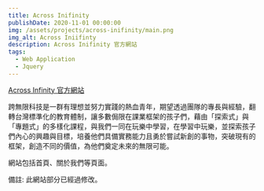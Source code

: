 ```yaml
---
title: Across Inifinity
publishDate: 2020-11-01 00:00:00
img: /assets/projects/across-inifinity/main.png
img_alt: Across Iniifinty
description: Across Inifinity 官方網站
tags: 
  - Web Application
  - Jquery
---
```


<a href="http://www.acrossinfinity.url.tw/" target="_blank">Across Infinity 官方網站</a>

跨無限科技是一群有理想並努力實踐的熱血青年，期望透過團隊的專長與經驗，翻轉台灣標準化的教育體制，讓多數侷限在課業框架的孩子們，藉由「探索式」與「專題式」的多樣化課程，與我們一同在玩樂中學習，在學習中玩樂，並探索孩子們內心的興趣與目標，培養他們具備實務能力且勇於嘗試新創的事物，突破現有的框架，創造不同的價值，為他們奠定未來的無限可能。

網站包括首頁、關於我們等頁面。

備註: 此網站部分已經過修改。